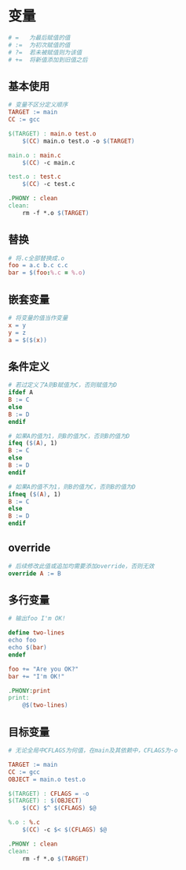 # 变量

``` makefile
# =   为最后赋值的值
# :=  为初次赋值的值
# ?=  若未被赋值则为该值
# +=  将新值添加到旧值之后
```

## 基本使用

``` makefile
# 变量不区分定义顺序
TARGET := main
CC := gcc

$(TARGET) : main.o test.o
    $(CC) main.o test.o -o $(TARGET)

main.o : main.c
    $(CC) -c main.c

test.o : test.c
    $(CC) -c test.c

.PHONY : clean
clean:
    rm -f *.o $(TARGET)
```

## 替换

``` makefile
# 将.c全部替换成.o
foo = a.c b.c c.c
bar = $(foo:%.c = %.o)
```

## 嵌套变量

``` makefile
# 将变量的值当作变量
x = y
y = z
a = $($(x))
```

## 条件定义

``` makefile
# 若过定义了A则B赋值为C，否则赋值为D
ifdef A
B := C
else
B := D
endif

# 如果A的值为1，则B的值为C，否则B的值为D
ifeq ($(A), 1)
B := C
else
B := D
endif

# 如果A的值不为1，则B的值为C，否则B的值为D
ifneq ($(A), 1)
B := C
else
B := D
endif
```

## override

``` makefile
# 后续修改此值或追加均需要添加override，否则无效
override A := B
```

## 多行变量

``` makefile
# 输出foo I'm OK!

define two-lines
echo foo
echo $(bar)
endef

foo += "Are you OK?"
bar += "I'm OK!"

.PHONY:print
print:
    @$(two-lines)
```

## 目标变量

``` makefile
# 无论全局中CFLAGS为何值，在main及其依赖中，CFLAGS为-o

TARGET := main
CC := gcc
OBJECT = main.o test.o

$(TARGET) : CFLAGS = -o
$(TARGET) : $(OBJECT)
    $(CC) $^ $(CFLAGS) $@

%.o : %.c
    $(CC) -c $< $(CFLAGS) $@

.PHONY : clean
clean:
    rm -f *.o $(TARGET)
```
